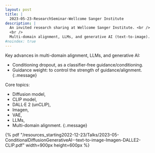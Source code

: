 ```yaml
---
layout: post
title: |
  2023-05-23-ResearchSeminar-Wellcome Sanger Institute
description: | 
  An invited research sharing at Wellcome Sanger Institute. <br />
  <br />
  Multi-domain alignment, LLMs, and generative AI (text-to-image).  
#noindex: true
---
```


Key advances in multi-domain alignment, LLMs, and generative AI: 
* Conditioning dropout, as a classifier-free guidance/conditioning. 
* Guidance weight: to control the strength of guidance/alignment. <br />
{:.message}

Core topics: 
* Diffusion model, 
* CLIP model, 
* DALL·E 2 (unCLIP), 
* Imagen, 
* VAE, 
* LLMs, 
* Multi-domain alignment. 
{:.message}

{% pdf "/resources_starting2022-12-23/Talks/2023-05-ConditionalDiffusionGenerativeAI--text-to-image-Imagen-DALLE2-CLIP.pdf" width=900px height=600px %}